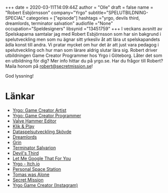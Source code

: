 +++ 
date = 2020-03-11T14:09:44Z
author = "Olle"
draft = false
name = "Robert Esbjörnsson"
company="Yrgo"
subtitle="SPELUTBILDNING-SPECIAL"
categories = ["episode"]
hashtags ="yrgo, devils third, dreamlords, terminator salvation"
audiofile ="None"
occupation="Speldesigners"
libsynid ="13451759"
+++ 
I veckans avsnitt av Spelskaparna samtalar jag med Robert Esbjörnsson som har sin bakgrund i spelutveckling men som nu ägnar sitt yrkesliv åt att lära ut spelskapandets ädla konst till andra. Vi pratar mycket om hur det är att just vara pedagog i spelutveckling och hur man som lärare aldrig slutar lära sig. Robert driver utbildningen Game Creator Programmer hos Yrgo i Göteborg. Låter det som en utbildning för dig? Mer info hittar du på yrgo.se. Har du frågor till Robert?
Maila honom på robert@secretmission.se!

God lyssning!

# Länkar
* [Yrgo: Game Creator Artist](https://yrgo.se/utbildningar/game-creator-artist/)
* [Yrgo: Game Creator Programmer](https://yrgo.se/utbildningar/game-creator-programmer/)
* [Valve Hammer Editor](https://developer.valvesoftware.com/wiki/Valve_Hammer_Editor)
* [Klik & Play](https://en.wikipedia.org/wiki/Clickteam)
* [Dataspelsutveckling Skövde](https://www.his.se/utbildning/dataspelsutveckling/)
* [Dreamlords](https://www.youtube.com/watch?v=ZRgEVEnmZ4w)
* [Grin](https://sv.wikipedia.org/wiki/Grin)
* [Terminator Salvarion](https://www.youtube.com/watch?v=UoP9mi-aa_A)
* [Devil's Third](https://www.youtube.com/watch?v=7yTldFe2m-A)
* [Let Me Google That For You](https://sv.lmgtfy.com/)
* [Yrgo - Itch.io](https://yrgo-game-creator.itch.io/)
* [Personal Space Station](https://yrgo-game-creator.itch.io/personal-space-station)
* [Tomas was Alone](https://www.youtube.com/watch?v=5K4zjNtQ3y8)
* [Secret Mission](http://www.secretmission.se/ )
* [Yrgo Game Creator (Instagram)](https://www.instagram.com/yrgo_game_creator/)